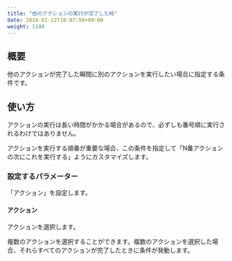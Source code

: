 ```yaml
---
title: "他のアクションの実行が完了した時"
date: 2018-01-22T16:07:50+09:00
weight: 1140
---
```


## 概要

他のアクションが完了した瞬間に別のアクションを実行したい場合に指定する条件です。

## 使い方

アクションの実行は長い時間がかかる場合があるので、必ずしも番号順に実行されるわけではありません。

アクションを実行する順番が重要な場合、この条件を指定して「N番アクションの次にこれを実行する」ようにカスタマイズします。

### 設定するパラメーター

「アクション」を設定します。

#### アクション

アクションを選択します。

複数のアクションを選択することができます。複数のアクションを選択した場合、それらすべてのアクションが完了したときに条件が発動します。